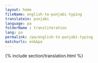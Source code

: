 ```yaml
--- 
layout: home 
fileName: english-to-punjabi-typing
translatein: punjabi
language: pa
folderName : transliteration
lang: pa
permalink: /pa/english-to-punjabi-typing
matchurls: en&&pa
---
```

{% include section/translation.html %}